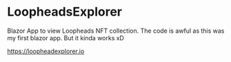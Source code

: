 # LoopheadsExplorer
Blazor App to view Loopheads NFT collection. The code is awful as this was my first blazor app. But it kinda works xD

https://loopheadexplorer.io
